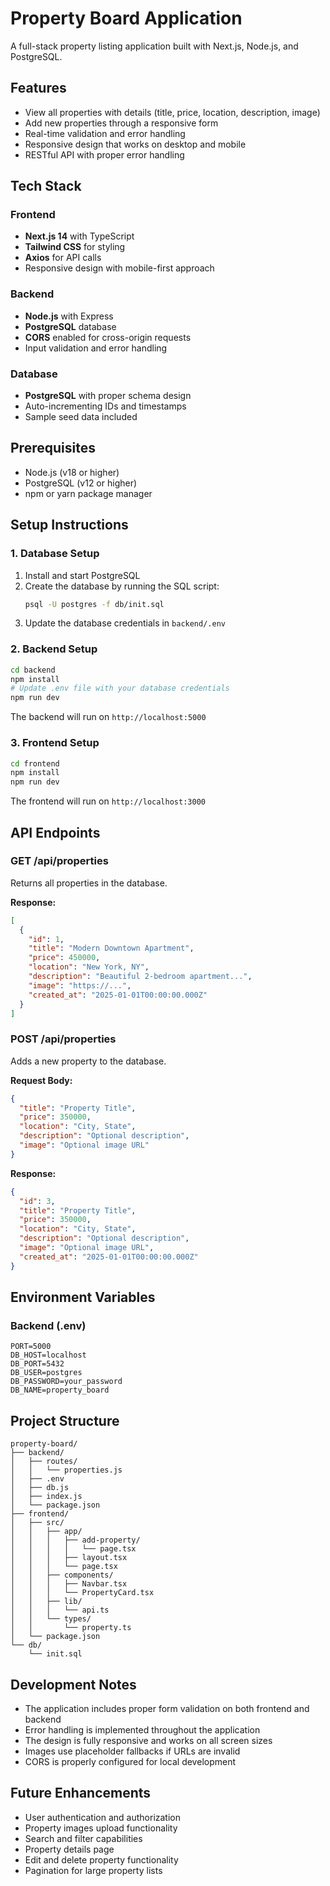 # Property Board Application

A full-stack property listing application built with Next.js, Node.js, and PostgreSQL.

## Features

- View all properties with details (title, price, location, description, image)
- Add new properties through a responsive form
- Real-time validation and error handling
- Responsive design that works on desktop and mobile
- RESTful API with proper error handling

## Tech Stack

### Frontend

- **Next.js 14** with TypeScript
- **Tailwind CSS** for styling
- **Axios** for API calls
- Responsive design with mobile-first approach

### Backend

- **Node.js** with Express
- **PostgreSQL** database
- **CORS** enabled for cross-origin requests
- Input validation and error handling

### Database

- **PostgreSQL** with proper schema design
- Auto-incrementing IDs and timestamps
- Sample seed data included

## Prerequisites

- Node.js (v18 or higher)
- PostgreSQL (v12 or higher)
- npm or yarn package manager

## Setup Instructions

### 1. Database Setup

1. Install and start PostgreSQL
2. Create the database by running the SQL script:
   ```bash
   psql -U postgres -f db/init.sql
   ```
3. Update the database credentials in `backend/.env`

### 2. Backend Setup

```bash
cd backend
npm install
# Update .env file with your database credentials
npm run dev
```

The backend will run on `http://localhost:5000`

### 3. Frontend Setup

```bash
cd frontend
npm install
npm run dev
```

The frontend will run on `http://localhost:3000`

## API Endpoints

### GET /api/properties

Returns all properties in the database.

**Response:**

```json
[
  {
    "id": 1,
    "title": "Modern Downtown Apartment",
    "price": 450000,
    "location": "New York, NY",
    "description": "Beautiful 2-bedroom apartment...",
    "image": "https://...",
    "created_at": "2025-01-01T00:00:00.000Z"
  }
]
```

### POST /api/properties

Adds a new property to the database.

**Request Body:**

```json
{
  "title": "Property Title",
  "price": 350000,
  "location": "City, State",
  "description": "Optional description",
  "image": "Optional image URL"
}
```

**Response:**

```json
{
  "id": 3,
  "title": "Property Title",
  "price": 350000,
  "location": "City, State",
  "description": "Optional description",
  "image": "Optional image URL",
  "created_at": "2025-01-01T00:00:00.000Z"
}
```

## Environment Variables

### Backend (.env)

```
PORT=5000
DB_HOST=localhost
DB_PORT=5432
DB_USER=postgres
DB_PASSWORD=your_password
DB_NAME=property_board
```

## Project Structure

```
property-board/
├── backend/
│   ├── routes/
│   │   └── properties.js
│   ├── .env
│   ├── db.js
│   ├── index.js
│   └── package.json
├── frontend/
│   ├── src/
│   │   ├── app/
│   │   │   ├── add-property/
│   │   │   │   └── page.tsx
│   │   │   ├── layout.tsx
│   │   │   └── page.tsx
│   │   ├── components/
│   │   │   ├── Navbar.tsx
│   │   │   └── PropertyCard.tsx
│   │   ├── lib/
│   │   │   └── api.ts
│   │   └── types/
│   │       └── property.ts
│   └── package.json
└── db/
    └── init.sql
```

## Development Notes

- The application includes proper form validation on both frontend and backend
- Error handling is implemented throughout the application
- The design is fully responsive and works on all screen sizes
- Images use placeholder fallbacks if URLs are invalid
- CORS is properly configured for local development

## Future Enhancements

- User authentication and authorization
- Property images upload functionality
- Search and filter capabilities
- Property details page
- Edit and delete property functionality
- Pagination for large property lists
